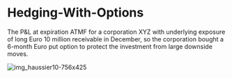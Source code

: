 # Hedging-With-Options
The P&L at expiration ATMF for a corporation XYZ with underlying exposure of long Euro 10 million receivable in December, so the corporation bought a 6-month Euro put option to protect the investment from large downside moves. 

![img_haussier10-756x425](https://user-images.githubusercontent.com/52173060/155671705-6ff9b053-f9c5-4e57-b1b7-9a44fa285ab0.jpg)

